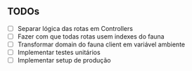 ## TODOs

- [ ] Separar lógica das rotas em Controllers
- [ ] Fazer com que todas rotas usem indexes do fauna
- [ ] Transformar domain do fauna client em variável ambiente
- [ ] Implementar testes unitários
- [ ] Implementar setup de produção
